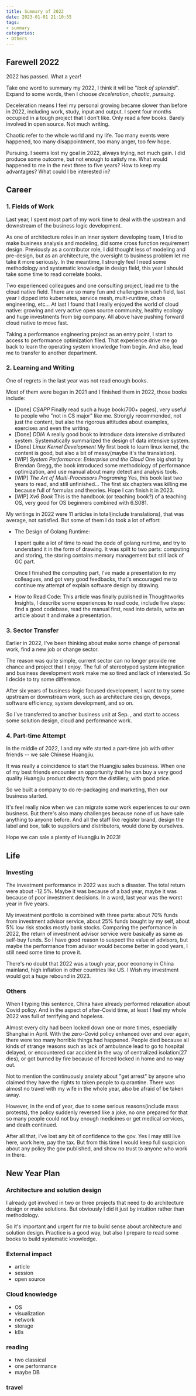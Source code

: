 ```yaml
---
title: Summary of 2022
date: 2023-01-01 21:10:55
tags:
- summary
categories:
- Others
---
```


## Farewell 2022

2022 has passed. What a year!

Take one word to summary my 2022, I think it will be "*lack of splendid*". Expand to some words, then I choose *deceleration*, *chaotic*, *pursuing*.

Deceleration means I feel my personal growing became slower than before in 2022, including work, study, input and output. I spent four months occupied in a tough project that I don't like. Only read a few books. Barely involved in open source. Not much writing.

Chaotic refer to the whole world and my life. Too many events were happened, too many disappointment, too many anger, too few hope.

Pursuing. I seems lost my goal in 2022, always trying, not much gain. I did produce some outcome, but not enough to satisfy me. What would happened to me in the next three to five years? How to keep my advantages? What could I be interested in?

 

## Career

### 1. Fields of Work

Last year, I spent most part of my work time to deal with the upstream and downstream of the business logic development.

As one of architecture roles in an inner system developing team, I tried to make business analysis and modeling, did some cross function requirement design. Previously as a contributor role, I did thought less of modeling and pre-design, but as an architecture, the oversight to business problem let me take it more seriously. In the meantime, I strongly feel I need some methodology and systematic knowledge in design field, this year I should take some time to read correlate books.

Two experienced colleagues and one consulting project, lead me to the cloud native field. There are so many fun and challenges in such field, last year I dipped into kubernetes, service mesh, multi-runtime, chaos engineering, etc... At last I found that I really enjoyed the world of cloud native: growing and very active open source community, healthy ecology and huge investments from big company. All above have pushing forward cloud native to move fast.

Taking a performance engineering project as an entry point, I start to access to performance optimization filed. That experience drive me go back to learn the operating system knowledge from begin. And also, lead me to transfer to another department.

### 2. Learning and Writing

One of regrets in the last year was not read enough books.

Most of them were began in 2021 and I finished them in 2022, those books include:

- [Done] *CSAPP*  Finally read such a huge book(700+ pages), very useful to people who "not in CS major" like me. Strongly recommended, not just the content, but also the rigorous attitudes about examples, exercises and even the writing.
- [Done] *DDIA*  A really good book to introduce data intensive distributed system. Systematically summarized the design of data intensive system.
- [Done] *Linux Kernel Development*  My first book to learn linux kernel, the content is good, but also a bit of messy(maybe it's the translation).
- [WIP] *System Performance: Enterprise and the Cloud*  One big shot by Brendan Gregg, the book introduced some methodology of performance optimization, and use manual about many detect and analysis tools.
- [WIP] *The Art of Multi-Processors Programing*  Yes, this book last two years to read, and still unfinished... The first six chapters was killing me because full of formulas and theories. Hope I can finish it in 2023.
- [WIP] *Xv6 Book*  This is the handbook (or teaching book?) of a teaching OS, very good for OS beginners combined with 6.S081.

My writings in 2022 were 11 articles in total(include translations), that was average, not satisfied. But some of them I do took a lot of effort:

- The Design of Golang Runtime: 

  I spent quite a lot of time to read the code of golang runtime, and try to understand it in the form of drawing. It was spilt to two parts: computing and storing, the storing contains memory management but still lack of GC part. 

  Once I finished the computing part, I've made a presentation to my colleagues, and got very good feedbacks, that's encouraged me   to continue my attempt of explain software design by drawing.

- How to Read Code: This article was finally published in Thoughtworks Insights, I describe some experiences to read code, include five steps: find a good codebase, read the manual first, read into details, write an article about it and make a presentation.

### 3. Sector Transfer

Earlier in 2022, I've been thinking about make some change of personal work, find a new job or change sector.

The reason was quite simple, current sector can no longer provide me chance and project that I enjoy. The full of stereotyped system integration and business development work make me so tired and lack of interested. So I decide to try some difference.

After six years of business-logic focused development, I want to try some upstream or downstream work, such as architecture design, devops, software efficiency, system development, and so on.

So I've transferred to another business unit at Sep. , and start to access some solution design, cloud and performance work.

### 4. Part-time Attempt

In the middle of 2022, I and my wife started a part-time job with other friends -- we sale Chinese Huangjiu.

It was really a coincidence to start the Huangjiu sales business. When one of my best friends encounter an opportunity that he can buy a very good quality Huangjiu product directly from the distillery, with good price.

So we built a company to do re-packaging and marketing, then our business started.

It's feel really nice when we can migrate some work experiences to our own business. But there's also many challenges because none of us have sale anything to anyone before. And all the staff like register brand, design the label and box, talk to suppliers and distributors, would done by ourselves.

Hope we can sale a plenty of Huangjiu in 2023! 



## Life

### Investing

The investment performance in 2022 was such a disaster. The total return were about -12.5%. Maybe it was because of a bad year, maybe it was because of poor investment decisions. In a word, last year was the worst year in five years.

My investment portfolio is combined with three parts: about 70% funds from investment advisor service, about 25% funds bought by my self, about 5% low risk stocks mostly bank stocks. Comparing the performance in 2022, the return of investment advisor service were basically as same as self-buy funds. So I have good reason to suspect the value of advisors, but maybe the performance from advisor would become better in good years, I still need some time to prove it.

There's no doubt that 2022 was a tough year, poor economy in China mainland, high inflation in other countries like US. I Wish my investment would got a huge rebound in 2023.

### Others

When I typing this sentence, China have already performed relaxation about Covid policy. And in the aspect of after-Covid time, at least I feel my whole 2022 was full of terrifying and hopeless.

Almost every city had been locked down one or more times, especially Shanghai in April. With the zero-Covid policy enhanced over and over again, there were too many horrible things had happened. People died because all kinds of strange reasons such as lack of ambulance lead to go to hospital delayed, or encountered car accident in the way of centralized isolation(27 dies), or got burned by fire because of forced locked in home and no way out.

Not to mention the continuously anxiety about "get arrest" by anyone who claimed they have the rights to taken people to quarantine. There was almost no travel with my wife in the whole year, also be afraid of be taken away.

However, in the end of year, due to some serious reasons(include mass protests), the policy suddenly reversed like a joke, no one prepared for that so many people could not buy enough medicines or get medical services, and death continued.

After all that, I've lost any bit of confidence to the gov. Yes I may still live here, work here, pay the tax. But from this time I would keep full suspicion about any policy the gov published, and show no trust to anyone who work in there.



## New Year Plan

### Architecture and solution design

I already got involved in two or three projects that need to do architecture design or make solutions. But obviously I did it just by intuition rather than methodology.

So it's important and urgent for me to build sense about architecture and solution design. Practice is a good way, but also I prepare to read some books to build systematic knowledge.

### External impact

- article
- session
- open source

### Cloud knowledge

- OS
- visualization
- network
- storage
- k8s

### reading

- two classical
- one performance
- maybe DB

### travel
